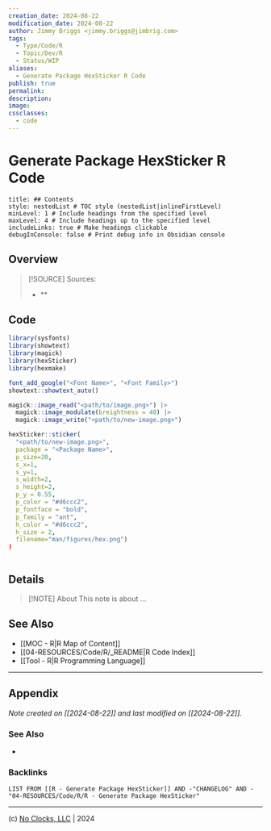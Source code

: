 ```yaml
---
creation_date: 2024-08-22
modification_date: 2024-08-22
author: Jimmy Briggs <jimmy.briggs@jimbrig.com>
tags:
  - Type/Code/R
  - Topic/Dev/R
  - Status/WIP
aliases:
  - Generate Package HexSticker R Code
publish: true
permalink:
description:
image:
cssclasses:
  - code
---
```


# Generate Package HexSticker R Code

```table-of-contents
title: ## Contents 
style: nestedList # TOC style (nestedList|inlineFirstLevel)
minLevel: 1 # Include headings from the specified level
maxLevel: 4 # Include headings up to the specified level
includeLinks: true # Make headings clickable
debugInConsole: false # Print debug info in Obsidian console
```

## Overview

> [!SOURCE] Sources:
> - **

## Code

```R
library(sysfonts)
library(showtext)
library(magick)
library(hexSticker)
library(hexmake)

font_add_google("<Font Name>", "<Font Family>")
showtext::showtext_auto()

magick::image_read("<path/to/image.png>") |>
  magick::image_modulate(breightness = 40) |>
  magick::image_write("<path/to/new-image.png>")

hexSticker::sticker(
  "<path/to/new-image.png>",
  package = "<Package Name>",
  p_size=20,
  s_x=1,
  s_y=1,
  s_width=2,
  s_height=2,
  p_y = 0.55,
  p_color = "#d6ccc2",
  p_fontface = "bold",
  p_family = "ant",
  h_color = "#d6ccc2",
  h_size = 2,
  filename="man/figures/hex.png")
)



```

## Details

> [!NOTE] About
> This note is about ...

## See Also

- [[MOC - R|R Map of Content]]
- [[04-RESOURCES/Code/R/_README|R Code Index]]
- [[Tool - R|R Programming Language]]

***

## Appendix

*Note created on [[2024-08-22]] and last modified on [[2024-08-22]].*

### See Also

- 

### Backlinks

```dataview
LIST FROM [[R - Generate Package HexSticker]] AND -"CHANGELOG" AND -"04-RESOURCES/Code/R/R - Generate Package HexSticker"
```

***

(c) [No Clocks, LLC](https://github.com/noclocks) | 2024